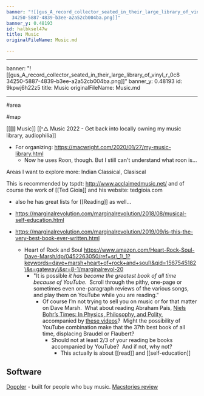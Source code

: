 ```yaml
---
banner: "![[gus_A_record_collector_seated_in_their_large_library_of_vinyl_r_0c8\
  34250-5887-4839-b3ee-a2a52cb004ba.png]]"
banner_y: 0.48193
id: halbksel47w
title: Music
originalFileName: Music.md

---
```


---
banner: "![[gus_A_record_collector_seated_in_their_large_library_of_vinyl_r_0c8\
  34250-5887-4839-b3ee-a2a52cb004ba.png]]"
banner_y: 0.48193
id: 9kpwj6h22z5
title: Music
originalFileName: Music.md

---

#area

#map

[[⫿⫿⫿ Music]]
[[ᐤ△ Music 2022 - Get back into locally owning my music library, audiophilia]]

* For organizing: https://macwright.com/2020/01/27/my-music-library.html
  * Now he uses Roon, though. But I still can't understand what roon is...

Areas I want to explore more: Indian Classical, Clasiscal

This is recommended by tspdt: http://www.acclaimedmusic.net/
and of course the work of [[Ted Gioia]] and his website: tedgioia.com

* also he has great lists for [[Reading]] as well...

* https://marginalrevolution.com/marginalrevolution/2018/08/musical-self-education.html

* https://marginalrevolution.com/marginalrevolution/2019/09/is-this-the-very-best-book-ever-written.html
  * Heart of Rock and Soul https://www.amazon.com/Heart-Rock-Soul-Dave-Marsh/dp/0452263050/ref=sr\_1\_1?keywords=dave+marsh+heart+of+rock+and+soul\&qid=1567545182\&s=gateway\&sr=8-1/marginalrevol-20
    * "It is possible *it has become the greatest book of all time because of YouTube*.  Scroll through the pithy, one-page or sometimes even one-paragraph reviews of the various songs, and play them on YouTube while you are reading."
      * Of course I’m not trying to sell you on music or for that matter on Dave Marsh.  What about reading Abraham Pais, [Niels Bohr’s Times: In Physics, Philosophy, and Polity](https://www.amazon.com/Niels-Bohrs-Physics-Philosophy-Polity/dp/0198520492/ref=sr_1_2?keywords=abraham+pais\&qid=1567544913\&s=gateway\&sr=8-2/marginalrevol-20), accompanied by [these videos](https://www.youtube.com/results?search_query=niels+bohr+atom)?  Might the possibility of YouTube combination make that the 37th best book of all time, displacing Braudel or Flaubert?
        * Should not at least 2/3 of your reading be books accompanied by YouTube?  And if not, why not?
          * This actually is about [[read]] and [[self-education]]

## Software

[Doppler](https://brushedtype.co/doppler/) - built for people who buy music. [Macstories review](https://brushedtype.co/doppler/)
